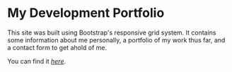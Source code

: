 # My Development Portfolio
This site was built using Bootstrap's responsive grid system. It contains some information about me personally, a portfolio of my work thus far, and a contact form to get ahold of me.

You can find it *[here](https://nobleburgundy.github.io/portfolio/)*. 
